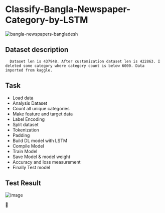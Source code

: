 # Classify-Bangla-Newspaper-Category-by-LSTM

![bangla-newspapers-bangladesh](https://user-images.githubusercontent.com/44643948/161145766-6cb15de0-282f-4f34-ac5a-dd560339eb48.png)

## Dataset description
      Dataset len is 437948. After customization dataset len is 422863. I deleted some category where category count is below 6000. Data imported from kaggle.
      
## Task
- Load data
- Analysis Dataset
- Count all unique categories
- Make feature and target data
- Label Encoding
- Split dataset
- Tokenization
- Padding
- Build DL model with LSTM
- Compile Model
- Train Model
- Save Model & model weight
- Accuracy and loss measurement
- Finally Test model

## Test Result
![image](https://user-images.githubusercontent.com/44643948/161147946-ba5be012-ddfe-4f7b-8f10-4e591f961987.png)

                              
                              
:smiling_face_with_three_hearts:
